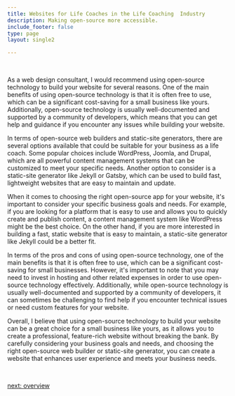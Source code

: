 ```yaml
---
title: Websites for Life Coaches in the Life Coaching  Industry
description: Making open-source more accessible.
include_footer: false
type: page
layout: single2

---
```


<br>
<p>
As a web design consultant, I would recommend using open-source technology to build your website for several reasons. One of the main benefits of using open-source technology is that it is often free to use, which can be a significant cost-saving for a small business like yours. Additionally, open-source technology is usually well-documented and supported by a community of developers, which means that you can get help and guidance if you encounter any issues while building your website.

In terms of open-source web builders and static-site generators, there are several options available that could be suitable for your business as a life coach. Some popular choices include WordPress, Joomla, and Drupal, which are all powerful content management systems that can be customized to meet your specific needs. Another option to consider is a static-site generator like Jekyll or Gatsby, which can be used to build fast, lightweight websites that are easy to maintain and update.

When it comes to choosing the right open-source app for your website, it's important to consider your specific business goals and needs. For example, if you are looking for a platform that is easy to use and allows you to quickly create and publish content, a content management system like WordPress might be the best choice. On the other hand, if you are more interested in building a fast, static website that is easy to maintain, a static-site generator like Jekyll could be a better fit.

In terms of the pros and cons of using open-source technology, one of the main benefits is that it is often free to use, which can be a significant cost-saving for small businesses. However, it's important to note that you may need to invest in hosting and other related expenses in order to use open-source technology effectively. Additionally, while open-source technology is usually well-documented and supported by a community of developers, it can sometimes be challenging to find help if you encounter technical issues or need custom features for your website.

Overall, I believe that using open-source technology to build your website can be a great choice for a small business like yours, as it allows you to create a professional, feature-rich website without breaking the bank. By carefully considering your business goals and needs, and choosing the right open-source web builder or static-site generator, you can create a website that enhances user experience and meets your business needs.

<br>

<a href="https://workdojos.com/lifecoaches/overview">next: overview</a>
<br>
</p>
